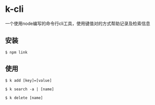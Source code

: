 # k-cli

一个使用node编写的命令行cli工具，使用键值对的方式帮助记录及检索信息
## 安装

```shell
$ npm link
```
## 使用
```shell
$ k add [key]=[value]
```
```
$ k search -a | [name]
```
```
$ k delete [name]
```


